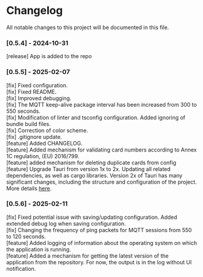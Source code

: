 # Changelog

All notable changes to this project will be documented in this file.

### [0.5.4] - 2024-10-31

[release] App is added to the repo

### [0.5.5] - 2025-02-07

[fix] Fixed configuration.  
[fix] Fixed README.  
[fix] Improved debugging.  
[fix] The MQTT keep-alive package interval has been increased from 300 to 550 seconds.  
[fix] Modification of linter and tsconfig configuration. Added ignoring of bundle build files.  
[fix] Correction of color scheme.  
[fix] .gitignore update.  
[feature] Added CHANGELOG.  
[feature] Added mechanism for validating card numbers according to Annex 1C regulation, (EU) 2016/799.  
[feature] added mechanism for deleting duplicate cards from config  
[feature] Upgrade Tauri from version 1x to 2x. Updating all related dependencies, as well as cargo libraries. Version 2х of Tauri has many significant changes, including the structure and configuration of the project. More details [here](https://v2.tauri.app/start/migrate/from-tauri-1/).

### [0.5.6] - 2025-02-11

[fix] Fixed potential issue with saving/updating configuration. Added extended debug log when saving configuration.  
[fix] Changing the frequency of ping packets for MQTT sessions from 550 to 120 seconds.  
[feature] Added logging of information about the operating system on which the application is running.  
[feature] Added a mechanism for getting the latest version of the application from the repository. For now, the output is in the log without UI notification.

